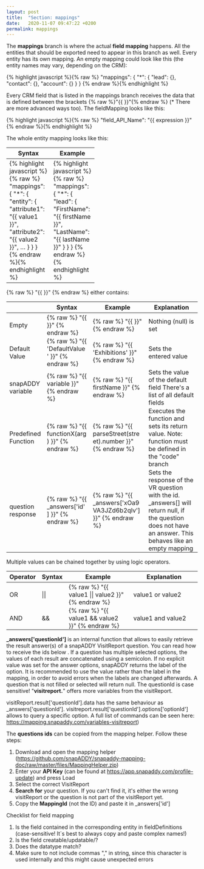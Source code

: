 ```yaml
---
layout: post
title:  "Section: mappings"
date:   2020-11-07 09:47:22 +0200
permalink: mappings
---
```


The **mappings** branch is where the actual **field mapping** happens. All the entities that should be exported need to appear in this branch as well. Every entity has its own mapping. An empty mapping could look like this (the entity names may vary, depending on the CRM):

{% highlight javascript %}{% raw %}
"mappings": {
  "*": {
    "lead": {},
    "contact": {},
    "account": {}
  }
}
{% endraw %}{% endhighlight %}

Every CRM field that is listed in the mappings branch receives the data that is defined between the brackets {% raw %}"{{  }}"{% endraw %} (* There are more advanced ways too).
The fieldMapping looks like this:

{% highlight javascript %}{% raw %}
"field_API_Name": "{{ expression }}"
{% endraw %}{% endhighlight %}

The whole entity mapping looks like this:

<table>
<colgroup>
<col width="50%" />
<col width="50%" />
</colgroup>
<tr class="header">
<th>Syntax</th>
<th>Example</th>
</tr>

<tbody>
<tr>
<td style="max-width: 100px; vertical-align: initial;">
{% highlight javascript %}{% raw %}
"mappings": {
  "*": {
    "entity": {
      "attribute1": "{{ value1 }}",
      "attribute2": "{{ value2 }}",
      …
    }
  }
}
{% endraw %}{% endhighlight %}
</td>
<td style="max-width: 100px; vertical-align: initial;">
{% highlight javascript %}{% raw %}
"mappings": {
  "*": {
    "lead": {
      "FirstName": "{{ firstName }}",
      "LastName": "{{ lastName }}"
    }
  }
}
{% endraw %}{% endhighlight %}
</td>
</tr>

</tbody>
</table>

{% raw %} "{{ }}" {% endraw %} either contains:

<table>
<colgroup>
<col width="7%" />
<col width="25%" />
<col width="35%" />
<col width="33%" />
</colgroup>
<tr class="header">
<th></th>
<th>Syntax</th>
<th>Example</th>
<th>Explanation</th>
</tr>

<tbody>
<tr>
<td style="max-width: 100px;padding-bottom: 0px;">
Empty
</td>
<td style="max-width: 100px;padding-bottom: 0px;">
{% raw %} "{{  }}" {% endraw %}
</td>
<td style="max-width: 100px;padding-bottom: 0px;">
{% raw %} "{{ }}" {% endraw %}
</td>
<td style="max-width: 100px;padding-bottom: 0px;">
Nothing (null) is set
</td>
</tr>
<tr>

<td style="max-width: 100px;padding-bottom: 0px;">
Default Value
</td>
<td style="max-width: 100px;padding-bottom: 0px;">
{% raw %} "{{ 'DefaultValue' }}" {% endraw %}
</td>
<td style="max-width: 100px;padding-bottom: 0px;">
{% raw %} "{{ 'Exhibitions' }}" {% endraw %}
</td>
<td style="max-width: 100px;padding-bottom: 0px;">
Sets the entered value  
</td>
</tr>

<tr>
<td style="max-width: 100px;padding-bottom: 0px;">
snapADDY variable
</td>
<td style="max-width: 100px;padding-bottom: 0px;">
{% raw %} "{{ variable }}" {% endraw %}
</td>
<td style="max-width: 100px;padding-bottom: 0px;">
{% raw %} "{{ firstName }}" {% endraw %}
</td>
<td style="max-width: 100px;padding-bottom: 0px;">
Sets the value of the default field
There's a list of all default fields
</td>
</tr>

<tr>
<td style="max-width: 100px;padding-bottom: 0px;">
Predefined Function
</td>
<td style="max-width: 100px;padding-bottom: 0px;">
{% raw %} "{{ functionX(arg) }}" {% endraw %}
</td>
<td style="max-width: 100px;padding-bottom: 0px;">
{% raw %} "{{ parseStreet(street).number }}" {% endraw %}
</td>
<td style="max-width: 100px;padding-bottom: 0px;">
Executes the function and sets its return value. Note: function must be defined in the "code" branch
</td>
</tr>

<tr>
<td style="max-width: 100px;padding-bottom: 0px;">
question response
</td>
<td style="max-width: 100px;padding-bottom: 0px;">
{% raw %} "{{ _answers['id'] }}" {% endraw %}
</td>
<td style="max-width: 100px;padding-bottom: 0px;">
{% raw %} "{{ _answers['xOa9VA3JZd6b2qlv'] }}" {% endraw %}
</td>
<td style="max-width: 100px;padding-bottom: 0px;">
Sets the response of the VR question with the id. _answers[] will return null, if the question does not have an answer. This behaves like an empty mapping 
</td>
</tr>

</tbody>
</table>


Multiple values can be chained together by using logic operators. 


<table>
<colgroup>
<col width="10%" />
<col width="10%" />
<col width="40%" />
<col width="40%" />
</colgroup>
<tr class="header">
<th>Operator</th>
<th>Syntax</th>
<th>Example</th>
<th>Explanation</th>
</tr>

<tbody>
<tr>
<td style="max-width: 100px;padding-bottom: 0px;">
OR
</td>
<td style="max-width: 100px;padding-bottom: 0px;">
||
</td>
<td style="max-width: 100px;padding-bottom: 0px;">
{% raw %} "{{ value1 || value2 }}"{% endraw %}
</td>
<td style="max-width: 100px;padding-bottom: 0px;">
value1 or value2  
</td>
</tr>

<tr>
<td style="max-width: 100px;padding-bottom: 0px;">
AND
</td>
<td style="max-width: 100px;padding-bottom: 0px;">
&&
</td>
<td style="max-width: 100px;padding-bottom: 0px;">
{% raw %} "{{ value1 && value2 }}" {% endraw %}
</td>
<td style="max-width: 100px;padding-bottom: 0px;">
value1 and value2 
</td>
</tr>

</tbody>
</table>

**_answers['questionId']** is an internal function that allows to easily retrieve the result answer(s) of a snapADDY VisitReport question. You can read how to receive the ids below . If a question has multiple selected options, the values of each result are concatenated using a semicolon. If no explicit value was set for the answer options, snapADDY returns the label of the option. It is recommended to use the value rather than the label in the mapping, in order to avoid errors when the labels are changed afterwards. A question that is not filled or selected will return null.
The questionId is case sensitive!
"**visitreport.**" offers more variables from the visitReport.

visitReport.result['questionId'].data has the same behaviour as _answers['questionId']. visitreport.result['questionId'].options['optionId'] allows to query a specific option. A full list of commands can be seen here: https://mapping.snapaddy.com/variables-visitreport)

The **questions ids** can be copied from the mapping helper. Follow these steps:
1. Download and open the mapping helper (https://github.com/snapADDY/snapaddy-mapping-doc/raw/master/files/MappingHelper.zip)
2. Enter your **API Key** (can be found at https://app.snapaddy.com/profile-update) and press Load
3. Select the correct VisitReport
4. **Search for** your question. If you can't find it, it's either the wrong visitReport or the question is not part of the visitReport yet.
5. Copy the **MappingId** (not the ID) and paste it in _answers['id']

Checklist for field mapping
  1. Is the field contained in the corresponding entity in fieldDefinitions (case-sensitive! It`s best to always copy and paste complex names!)
  2. Is the field creatable/updatable/? 
  3. Does the datatype match?
  4. Make sure to not include commas "," in string, since this character is used internally and this might cause unexpected errors

